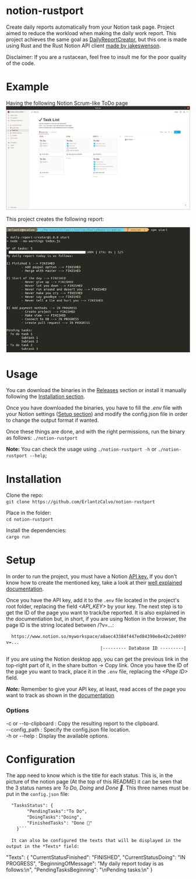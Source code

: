# notion-rustport
Create daily reports automatically from your Notion task page. Project aimed to reduce the workload when making the daily work report.
This project achieves the same goal as [DailyReportCreator](https://github.com/ErlantzCalvo/DailyReportCreator), but this one is made using Rust and the Rust Notion API client [made by jakeswenson](https://github.com/jakeswenson/notion).

Disclaimer: If you are a rustacean, feel free to insult me for the poor quality of the code.
# Example
Having the following Notion Scrum-like ToDo page
![Notion To do page](https://github.com/ErlantzCalvo/DailyReportCreator/blob/main/media/notion_example.png?raw=true)

This project creates the following report:

<img src="https://github.com/ErlantzCalvo/DailyReportCreator/blob/main/media/output_example.png?raw=true" alt="Generated report" width="700"/>

# Usage
You can download the binaries in the [Releases](https://github.com/ErlantzCalvo/notion-rustport/releases) section or install it manually following the [Installation section](https://github.com/ErlantzCalvo/notion-rustport#installation).

Once you have downloaded the binaries, you have to fill the <i>.env</i> file with your Notion settings ([Setup section](https://github.com/ErlantzCalvo/notion-rustport#setup)) and modify the config.json file in order to change the output format if wanted.

Once these things are done, and with the right permissions, run the binary as follows:
`./notion-rustport`

<b>Note:</b> You can check the usage using `./notion-rustport -h` or `./notion-rustport --help`;

# Installation
Clone the repo:<br>
`git clone https://github.com/ErlantzCalvo/notion-rustport`

Place in the folder: <br>
`cd notion-rustport`

Install the dependencies:<br>
`cargo run`

# Setup
In order to run the project, you must have a Notion [API key.](https://www.notion.so/my-integrations) If you don't know how to create the mentioned key, take a look at their [well explained documentation](https://developers.notion.com/docs/getting-started).

Once you have the API key, add it to the `.env` file located in the project's root folder, replacing the field *<API_KEY>* by your key. The next step is to get the ID of the page you want to track/be reported. It is also explained in the documentiation but, in short, if you are using Notion in the browser, the page ID is the string located between <workpace name>/<Page ID>?v=...:

```
  https://www.notion.so/myworkspace/a8aec43384f447ed84390e8e42c2e089?v=...
                                    |--------- Database ID ---------|
```
If you are using the Notion desktop app, you can get the previous link in the top-right part of it, in the share button -> Copy link.
Once you have the ID of the page you want to track, place it in the `.env` file, replacing the _\<Page ID\>_ field. 
  
***Note:*** Remember to give your API key, at least, read acces of the page you want to track as shown in the [documentation](https://developers.notion.com/docs/getting-started#step-1-create-an-integration)
  
 
### Options
-c or --to-clipboard : Copy the resulting report to the clipboard. <br>
--config_path : Specify the config.json file location. <br>
-h or --help : Display the available options.
  
# Configuration
The app need to know which is the title for each status. This is, in the picture of the notion page (At the top of this README) it can be seen that the 3 status names are *To Do, Doing* and *Done 🙌*. This three names must be put in the `config.json` file:
```
  "TasksStatus": {
        "PendingTasks":"To Do",
        "DoingTasks":"Doing",
        "FinishedTasks": "Done 🙌"
    }```

  It can also be configured the texts that will be displayed in the output in the *Texts* field:
  ```
  "Texts": {
        "CurrentStatusFinished": "FINISHED",
        "CurrentStatusDoing": "IN PROGRESS",
        "BeginningOfMessage": "My daily report today is as follows:\n",
        "PendingTasksBeginning": "\nPending tasks:\n"
    }
  ```
